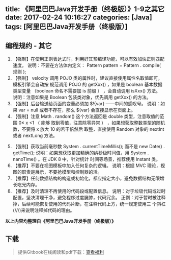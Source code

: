 title: 《阿里巴巴Java开发手册（终极版）》1-9之其它
date: 2017-02-24 10:16:27
categories: [Java]
tags: [阿里巴巴Java开发手册（终极版）]
---

## 编程规约 - 其它

1. 【强制】在使用正则表达式时，利用好其预编译功能，可以有效加快正则匹配速度。
   说明：不要在方法体内定义： Pattern pattern =  Pattern . compile( 规则 );
2. 【强制】 velocity 调用 POJO 类的属性时，建议直接使用属性名取值即可，模板引擎会自动按
   规范调用 POJO 的 getXxx() ，如果是 boolean 基本数据类型变量 （boolean 命名不需要加 is
   前缀 ） ，会自动调用 isXxx() 方法。
   说明：注意如果是 Boolean 包装类对象，优先调用 getXxx() 的方法。
3. 【强制】后台输送给页面的变量必须加 $!{var} ——中间的感叹号。
   说明：如果 var = null 或者不存在，那么 ${var} 会直接显示在页面上。
4. 【强制】注意  Math . random() 这个方法返回是 double 类型，注意取值的范围 0≤ x <1 （ 能够
   取到零值，注意除零异常 ） ，如果想获取整数类型的随机数，不要将 x 放大 10 的若干倍然后
   取整，直接使用 Random 对象的 nextInt 或者 nextLong 方法。

<!-- more -->

5. 【强制】获取当前毫秒数 System . currentTimeMillis(); 而不是 new Date() . getTime();
   说明：如果想获取更加精确的纳秒级时间值，用 System . nanoTime() 。在 JDK 8 中，针对统计
   时间等场景，推荐使用 Instant 类。
6.  【推荐】不要在视图模板中加入任何复杂的逻辑。
   说明：根据 MVC 理论，视图的职责是展示，不要抢模型和控制器的活。
7. 【推荐】任何数据结构的构造或初始化，都应指定大小，避免数据结构无限增长吃光内存。
8. 【推荐】及时清理不再使用的代码段或配置信息。
   说明：对于垃圾代码或过时配置，坚决清理干净，避免程序过度臃肿，代码冗余。
   正例：对于暂时被注释掉，后续可能恢复使用的代码片断，在注释代码上方，统一规定使用三
   个斜杠(///)来说明注释掉代码的理由。

**以上内容均整理自《阿里巴巴Java开发手册（终极版）》**

## 下载

> 提供Gitbook在线阅读和pdf下载：[查看福利](https://www.gitbook.com/book/goghtsui/-java/details)